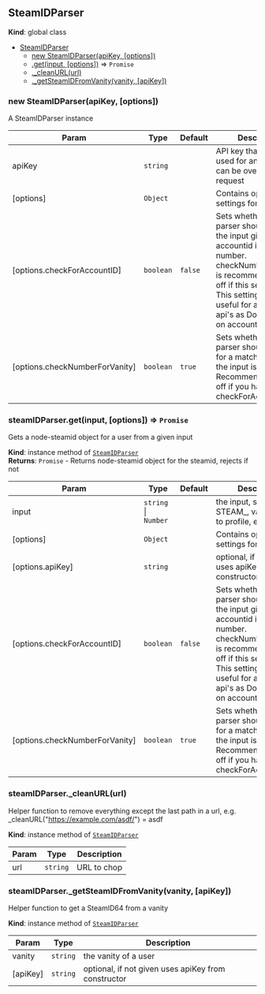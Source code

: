 <a name="SteamIDParser"></a>

## SteamIDParser
**Kind**: global class  

* [SteamIDParser](#SteamIDParser)
    * [new SteamIDParser(apiKey, [options])](#new_SteamIDParser_new)
    * [.get(input, [options])](#SteamIDParser+get) ⇒ <code>Promise</code>
    * [._cleanURL(url)](#SteamIDParser+_cleanURL)
    * [._getSteamIDFromVanity(vanity, [apiKey])](#SteamIDParser+_getSteamIDFromVanity)

<a name="new_SteamIDParser_new"></a>

### new SteamIDParser(apiKey, [options])
A SteamIDParser instance


| Param | Type | Default | Description |
| --- | --- | --- | --- |
| apiKey | <code>string</code> |  | API key that will be used for any requests, can be overriden per request |
| [options] | <code>Object</code> |  | Contains optional settings for the parser |
| [options.checkForAccountID] | <code>boolean</code> | <code>false</code> | Sets whether the parser should check if the input given is an accountid if it's a number. 		checkNumberForVanity is recommended to be off if this setting is on. This setting would be useful for any Dota 2 api's as Dota 2 relies on accountids. |
| [options.checkNumberForVanity] | <code>boolean</code> | <code>true</code> | Sets whether the parser should check for a matching vanity if the input is a number. 		Recommended to turn off if you have checkForAccountID on. |

<a name="SteamIDParser+get"></a>

### steamIDParser.get(input, [options]) ⇒ <code>Promise</code>
Gets a node-steamid object for a user from a given input

**Kind**: instance method of [<code>SteamIDParser</code>](#SteamIDParser)  
**Returns**: <code>Promise</code> - Returns node-steamid object for the steamid, rejects if not  

| Param | Type | Default | Description |
| --- | --- | --- | --- |
| input | <code>string</code> \| <code>Number</code> |  | the input, steam64, STEAM_, vanity url, link to profile, etc |
| [options] | <code>Object</code> |  | Contains optional settings for the parser |
| [options.apiKey] | <code>string</code> |  | optional, if not given uses apiKey from constructor |
| [options.checkForAccountID] | <code>boolean</code> | <code>false</code> | Sets whether the parser should check if the input given is an accountid if it's a number. 		checkNumberForVanity is recommended to be off if this setting is on. This setting would be useful for any Dota 2 api's as Dota 2 relies on accountids. |
| [options.checkNumberForVanity] | <code>boolean</code> | <code>true</code> | Sets whether the parser should check for a matching vanity if the input is a number. 		Recommended to be off if you have checkForAccountID on. |

<a name="SteamIDParser+_cleanURL"></a>

### steamIDParser.\_cleanURL(url)
Helper function to remove everything except the last path in a url, e.g. _cleanURL("https://example.com/asdf/") = asdf

**Kind**: instance method of [<code>SteamIDParser</code>](#SteamIDParser)  

| Param | Type | Description |
| --- | --- | --- |
| url | <code>string</code> | URL to chop |

<a name="SteamIDParser+_getSteamIDFromVanity"></a>

### steamIDParser.\_getSteamIDFromVanity(vanity, [apiKey])
Helper function to get a SteamID64 from a vanity

**Kind**: instance method of [<code>SteamIDParser</code>](#SteamIDParser)  

| Param | Type | Description |
| --- | --- | --- |
| vanity | <code>string</code> | the vanity of a user |
| [apiKey] | <code>string</code> | optional, if not given uses apiKey from constructor |

